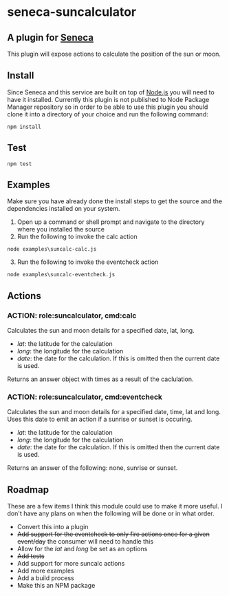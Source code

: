 # seneca-suncalculator

## A plugin for [Seneca](http://senecajs.org) 
This plugin will expose actions to calculate the position of the sun or moon. 

## Install
Since Seneca and this service are built on top of [Node.js](https://nodejs.org) you will need to have it installed.
Currently this plugin is not published to Node Package Manager repository so in order to be able to use this plugin you should clone it
 into a directory of your choice and run the following command:
```
npm install
```

## Test
```
npm test
```

## Examples
Make sure you have already done the install steps to get the source and the dependencies installed on your system. 

1. Open up a command or shell prompt and navigate to the directory where you installed the source
2. Run the following to invoke the calc action

 ```
 node examples\suncalc-calc.js
 ```

3. Run the following to invoke the eventcheck action

 ```
 node examples\suncalc-eventcheck.js
 ```
 
## Actions

### ACTION: role:suncalculator, cmd:calc
Calculates the sun and moon details for a specified date, lat, long.
- _lat_: the latitude for the calculation
- _long_: the longitude for the calculation
- _date_: the date for the calculation. If this is omitted then the current date is used.

Returns an answer object with times as a result of the caclulation. 

### ACTION: role:suncalculator, cmd:eventcheck
Calculates the sun and moon details for a specified date, time, lat and long.  Uses this date to emit an action if a sunrise or sunset is occuring.
- _lat_: the latitude for the calculation
- _long_: the longitude for the calculation
- _date_: the date for the calculation. If this is omitted then the current date is used.

Returns an answer of the following: none, sunrise or sunset.

## Roadmap
These are a few items I think this module could use to make it more useful.  I don't have any plans on
when the following will be done or in what order.
- Convert this into a plugin
- ~~Add support for the eventcheck to only fire actions once for a given event/day~~ the consumer will need to handle this
- Allow for the _lat_ and _long_ be set as an options
- ~~Add tests~~
- Add support for more suncalc actions
- Add more examples
- Add a build process
- Make this an NPM package
